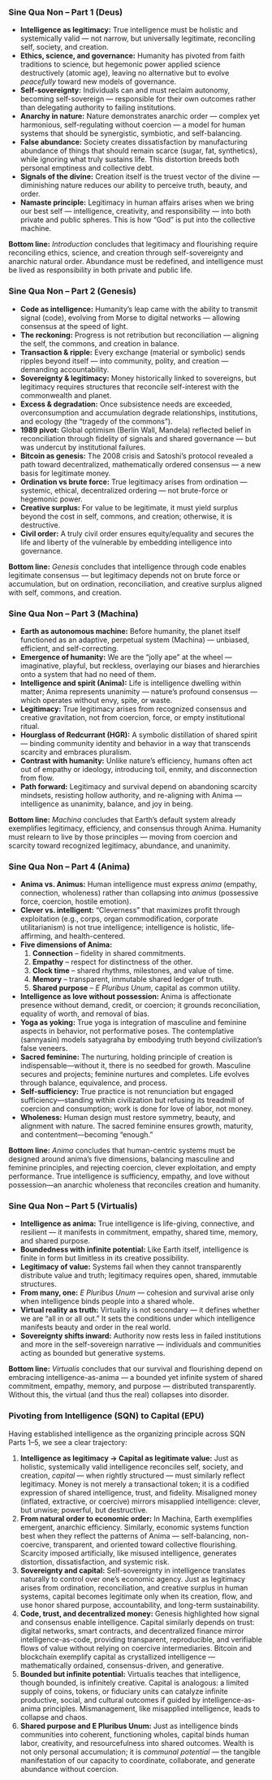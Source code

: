 ### Sine Qua Non – Part 1 (Deus)

- **Intelligence as legitimacy:** True intelligence must be holistic and systemically valid — not narrow, but universally legitimate, reconciling self, society, and creation.
- **Ethics, science, and governance:** Humanity has pivoted from faith traditions to science, but hegemonic power applied science destructively (atomic age), leaving no alternative but to evolve *peacefully* toward new models of governance.
- **Self-sovereignty:** Individuals can and must reclaim autonomy, becoming self-sovereign — responsible for their own outcomes rather than delegating authority to failing institutions.
- **Anarchy in nature:** Nature demonstrates anarchic order — complex yet harmonious, self-regulating without coercion — a model for human systems that should be synergistic, symbiotic, and self-balancing.
- **False abundance:** Society creates dissatisfaction by manufacturing abundance of things that should remain scarce (sugar, fat, synthetics), while ignoring what truly sustains life. This distortion breeds both personal emptiness and collective debt.
- **Signals of the divine:** Creation itself is the truest vector of the divine — diminishing nature reduces our ability to perceive truth, beauty, and order.
- **Namaste principle:** Legitimacy in human affairs arises when we bring our best self — intelligence, creativity, and responsibility — into both private and public spheres. This is how “God” is put into the collective machine.

**Bottom line:** *Introduction* concludes that legitimacy and flourishing require reconciling ethics, science, and creation through self-sovereignty and anarchic natural order. Abundance must be redefined, and intelligence must be lived as responsibility in both private and public life.

### Sine Qua Non – Part 2 (Genesis)

- **Code as intelligence:** Humanity’s leap came with the ability to transmit signal (code), evolving from Morse to digital networks — allowing consensus at the speed of light.
- **The reckoning:** Progress is not retribution but reconciliation — aligning the self, the commons, and creation in balance.
- **Transaction & ripple:** Every exchange (material or symbolic) sends ripples beyond itself — into community, polity, and creation — demanding accountability.
- **Sovereignty & legitimacy:** Money historically linked to sovereigns, but legitimacy requires structures that reconcile self-interest with the commonwealth and planet.
- **Excess & degradation:** Once subsistence needs are exceeded, overconsumption and accumulation degrade relationships, institutions, and ecology (the “tragedy of the commons”).
- **1989 pivot:** Global optimism (Berlin Wall, Mandela) reflected belief in reconciliation through fidelity of signals and shared governance — but was undercut by institutional failures.
- **Bitcoin as genesis:** The 2008 crisis and Satoshi’s protocol revealed a path toward decentralized, mathematically ordered consensus — a new basis for legitimate money.
- **Ordination vs brute force:** True legitimacy arises from ordination — systemic, ethical, decentralized ordering — not brute-force or hegemonic power.
- **Creative surplus:** For value to be legitimate, it must yield surplus beyond the cost in self, commons, and creation; otherwise, it is destructive.
- **Civil order:** A truly civil order ensures equity/equality and secures the life and liberty of the vulnerable by embedding intelligence into governance.

**Bottom line:** *Genesis* concludes that intelligence through code enables legitimate consensus — but legitimacy depends not on brute force or accumulation, but on ordination, reconciliation, and creative surplus aligned with self, commons, and creation.



### Sine Qua Non – Part 3 (Machina)

- **Earth as autonomous machine:** Before humanity, the planet itself functioned as an adaptive, perpetual system (Machina) — unbiased, efficient, and self-correcting.
- **Emergence of humanity:** We are the “jolly ape” at the wheel — imaginative, playful, but reckless, overlaying our biases and hierarchies onto a system that had no need of them.
- **Intelligence and spirit (Anima):** Life is intelligence dwelling within matter; Anima represents unanimity — nature’s profound consensus — which operates without envy, spite, or waste.
- **Legitimacy:** True legitimacy arises from recognized consensus and creative gravitation, not from coercion, force, or empty institutional ritual.
- **Hourglass of Redcurrant (HGR):** A symbolic distillation of shared spirit — binding community identity and behavior in a way that transcends scarcity and embraces pluralism.
- **Contrast with humanity:** Unlike nature’s efficiency, humans often act out of empathy or ideology, introducing toil, enmity, and disconnection from flow.
- **Path forward:** Legitimacy and survival depend on abandoning scarcity mindsets, resisting hollow authority, and re-aligning with Anima — intelligence as unanimity, balance, and joy in being.

**Bottom line:** *Machina* concludes that Earth’s default system already exemplifies legitimacy, efficiency, and consensus through Anima. Humanity must relearn to live by those principles — moving from coercion and scarcity toward recognized legitimacy, abundance, and unanimity.

### **Sine Qua Non – Part 4 (Anima)**

- **Anima vs. Animus:** Human intelligence must express *anima* (empathy, connection, wholeness) rather than collapsing into *animus* (possessive force, coercion, hostile emotion).
- **Clever vs. intelligent:** “Cleverness” that maximizes profit through exploitation (e.g., corps, organ commodification, corporate utilitarianism) is not true intelligence; intelligence is holistic, life-affirming, and health-centered.
- **Five dimensions of Anima:**
  1. **Connection** – fidelity in shared commitments.
  2. **Empathy** – respect for distinctness of the other.
  3. **Clock time** – shared rhythms, milestones, and value of time.
  4. **Memory** – transparent, immutable shared ledger of truth.
  5. **Shared purpose** – *E Pluribus Unum*, capital as common utility.
- **Intelligence as love without possession:** Anima is affectionate presence without demand, credit, or coercion; it grounds reconciliation, equality of worth, and removal of bias.
- **Yoga as yoking:** True yoga is integration of masculine and feminine aspects in behavior, not performative poses. The contemplative (sannyasin) models satyagraha by embodying truth beyond civilization’s false veneers.
- **Sacred feminine:** The nurturing, holding principle of creation is indispensable—without it, there is no seedbed for growth. Masculine secures and projects; feminine nurtures and completes. Life evolves through balance, equivalence, and process.
- **Self-sufficiency:** True practice is not renunciation but engaged sufficiency—standing within civilization but refusing its treadmill of coercion and consumption; work is done for love of labor, not money.
- **Wholeness:** Human design must restore symmetry, beauty, and alignment with nature. The sacred feminine ensures growth, maturity, and contentment—becoming “enough.”

**Bottom line:** *Anima* concludes that human-centric systems must be designed around anima’s five dimensions, balancing masculine and feminine principles, and rejecting coercion, clever exploitation, and empty performance. True intelligence is sufficiency, empathy, and love without possession—an anarchic wholeness that reconciles creation and humanity.

### **Sine Qua Non – Part 5 (Virtualis)**

- **Intelligence as anima:** True intelligence is life-giving, connective, and resilient — it manifests in commitment, empathy, shared time, memory, and shared purpose.
- **Boundedness with infinite potential:** Like Earth itself, intelligence is finite in form but limitless in its creative possibility.
- **Legitimacy of value:** Systems fail when they cannot transparently distribute value and truth; legitimacy requires open, shared, immutable structures.
- **From many, one:** *E Pluribus Unum* — cohesion and survival arise only when intelligence binds people into a shared whole.
- **Virtual reality as truth:** Virtuality is not secondary — it defines whether we are “all in or all out.” It sets the conditions under which intelligence manifests beauty and order in the real world.
- **Sovereignty shifts inward:** Authority now rests less in failed institutions and more in the self-sovereign narrative — individuals and communities acting as bounded but generative systems.

**Bottom line:** *Virtualis* concludes that our survival and flourishing depend on embracing intelligence-as-anima — a bounded yet infinite system of shared commitment, empathy, memory, and purpose — distributed transparently. Without this, the virtual (and thus the real) collapses into disorder.



### **Pivoting from Intelligence (SQN) to Capital (EPU)**

Having established intelligence as the organizing principle across SQN Parts 1–5, we see a clear trajectory:

1. **Intelligence as legitimacy → Capital as legitimate value:**
    Just as holistic, systemically valid intelligence reconciles self, society, and creation, *capital* — when rightly structured — must similarly reflect legitimacy. Money is not merely a transactional token; it is a codified expression of shared intelligence, trust, and fidelity. Misaligned money (inflated, extractive, or coercive) mirrors misapplied intelligence: clever, but unwise; powerful, but destructive.
2. **From natural order to economic order:**
    In Machina, Earth exemplifies emergent, anarchic efficiency. Similarly, economic systems function best when they reflect the patterns of Anima — self-balancing, non-coercive, transparent, and oriented toward collective flourishing. Scarcity imposed artificially, like misused intelligence, generates distortion, dissatisfaction, and systemic risk.
3. **Sovereignty and capital:**
    Self-sovereignty in intelligence translates naturally to control over one’s economic agency. Just as legitimacy arises from ordination, reconciliation, and creative surplus in human systems, capital becomes legitimate only when its creation, flow, and use honor shared purpose, accountability, and long-term sustainability.
4. **Code, trust, and decentralized money:**
    Genesis highlighted how signal and consensus enable intelligence. Capital similarly depends on trust: digital networks, smart contracts, and decentralized finance mirror intelligence-as-code, providing transparent, reproducible, and verifiable flows of value without relying on coercive intermediaries. Bitcoin and blockchain exemplify capital as crystallized intelligence — mathematically ordained, consensus-driven, and generative.
5. **Bounded but infinite potential:**
    Virtualis teaches that intelligence, though bounded, is infinitely creative. Capital is analogous: a limited supply of coins, tokens, or fiduciary units can catalyze infinite productive, social, and cultural outcomes if guided by intelligence-as-anima principles. Mismanagement, like misapplied intelligence, leads to collapse and chaos.
6. **Shared purpose and E Pluribus Unum:**
    Just as intelligence binds communities into coherent, functioning wholes, capital binds human labor, creativity, and resourcefulness into shared outcomes. Wealth is not only personal accumulation; it is *communal potential* — the tangible manifestation of our capacity to coordinate, collaborate, and generate abundance without coercion.